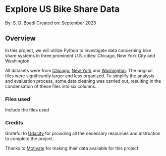 # Explore US Bike Share Data
By: S. D. Boadi
Created on: September 2023

## Overview
In this project, we will utilize Python to investigate data concerning bike share systems in three prominent U.S. cities: Chicago, New York City and Washington.

All datasets were from [Chicago](https://www.divvybikes.com/system-data), [New York](https://www.citibikenyc.com/system-data) and [Washington](https://www.capitalbikeshare.com/system-data).
The original files were significantly larger and less organized. To simplify the analysis and evaluation process, some data cleaning was carried out, resulting in the condensation of these files into six columns.


### Files used
Include the files used

### Credits
Grateful to [Udacity](https://www.udacity.com/) for providing all the necessary resources and instruction to complete the project.

Thanks to [Motivate](https://www.motivateco.com/) for making their data available for this project.